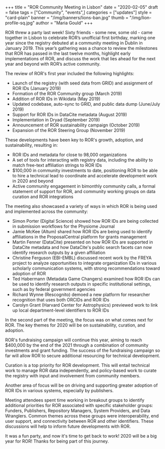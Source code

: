 +++
title = "ROR Community Meeting in Lisbon"
date = "2020-02-05"
draft = false
tags = ["Community", "events",]
categories = ["updates"]
style = "card-plain"
banner = "/img/banners/lions-ban.jpg"
thumb = "/img/lion-profile-sq.jpg"
author = "Maria Gould"
+++

ROR threw a party last week! Sixty friends - some new, some old - came together in Lisbon to celebrate ROR’s unofficial first birthday, marking one year since the registry debuted at a community meeting in Dublin in January 2019. This year’s gathering was a chance to review the milestones that ROR has passed in the last twelve months, highlight early implementations of ROR, and discuss the work that lies ahead for the next year and beyond with ROR’s active community.

The review of ROR's first year included the following highlights:

-  Launch of the registry (with seed data from GRID) and assignment of ROR IDs (January 2019)
-  Formation of the ROR Community group (March 2019)
-  Addition of ROR IDs in Wikidata (May 2019)
-  Updated codebase, auto-sync to GRID, and public data dump (June/July 2019)
-  Support for ROR IDs in DataCite metadata (August 2019)
-  Implementation in Dryad (September 2019)
-  Announcement of ROR sustainability campaign (October 2019)
-  Expansion of the ROR Steering Group (November 2019)

These developments have been key to ROR's growth, adoption, and sustainability, resulting in:
-  ROR IDs and metadata for close to 98,000 organizations
-  A set of tools for interacting with registry data, including the ability to match free-text affiliation strings to ROR IDs
-  $100,000 in community investments to date, positioning ROR to be able to hire a technical lead to coordinate and accelerate development work in 2020 and beyond
-  Active community engagement in bimonthly community calls, a formal statement of support for ROR, and community working groups on data curation and ROR integrations

The meeting also showcased a variety of ways in which ROR is being used and implemented across the community:
-  Simon Porter (Digital Science) showed how ROR IDs are being collected in submission workflows for the Physiome Journal
-  Jamie McKee (Altum) shared how ROR IDs are being used to identify affiliations in the ProposalCentral platform for grants management
-  Martin Fenner (DataCite) presented on how ROR IDs are supported in DataCite metadata and how DataCite's public search facets can now identify research outputs by a given affiliation
-  Christine Ferguson (EBI-EMBL) discussed recent work by the FREYA project to analyze opportunities to integrate organization IDs in various scholarly communication systems, with strong recommendations toward adoption of ROR
-  Ted Habermann (Metadata Game Changers) examined how ROR IDs can be used to identify research outputs in specific institutional settings, such as by federal government agencies
-  Richard Wynne (Rescognito) demoed a new platform for researcher recognition that uses both ORCIDs and ROR IDs
-  Carolyn Grant (Harvard Center for Astrophysics) previewed work to link up local department-level identifiers to ROR IDs

In the second part of the meeting, the focus was on what comes next for ROR. The key themes for 2020 will be on sustainability, curation, and adoption.

ROR's fundraising campaign will continue this year, aiming to reach $400,000 by the end of the 2021 through a combination of community investments and grant funding. The success of the fundraising campaign so far will allow ROR to secure additional resourcing for technical development.

Curation is a top priority for ROR development. This will entail technical work to manage ROR data independently, and policy-based work to curate the registry with input and involvement from community members.

Another area of focus will be on driving and supporting greater adoption of ROR IDs in various systems, especially by publishers.

Meeting attendees spent time working in breakout groups to identify additional priorities for ROR associated with specific stakeholder groups: Funders, Publishers, Repository Managers, System Providers, and Data Wranglers. Common themes across these groups were interoperability, end user support, and connectivity between ROR and other identifiers. These discussions will help to inform future developments with ROR.

It was a fun party, and now it's time to get back to work! 2020 will be a big year for ROR! Thanks for being part of this journey.

